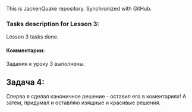 This is JackenQuake repository.
Synchronized with GitHub.

### Tasks description for Lesson 3:

Lesson 3 tasks done.

#### Комментарии:

Задания к уроку 3 выполнены.

Задача 4:
---------
Сперва я сделал каноничное решение - оставил его в коментариях! А затем, придумал и оставляю изящные и красивые решения.